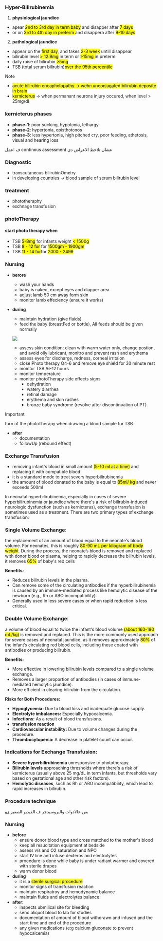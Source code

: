 ### Hyper-Bilirubinemia

1. **physiological jaundice**
- apear <mark>2nd to 3rd day in term baby</mark> and disapper after <mark>7 days</mark>
- or on <mark>3rd to 4th day in preterm </mark> and disappera after <mark>9-10 days</mark>

2. **pathological jaundice**
- appear on the <mark>first day</mark>, and takes <mark>2-3 week</mark> untill disappear
- bilirubin level <mark>> 12.9mg</mark> in term or <mark> >15mg </mark> in preterm
- daily raise of bilirubin <mark>>5mg</mark>
- TSB (total serum bilirubin)<mark>over the 95th percentile</mark>

> [!NOTE]
> - <mark>acute bilirubin encapholopathy<mark> -> wehn unconjugated bilirubin deposite in brain
> - <mark>kernicterus</mark> -> when permanant neurons injury occured, when level > 25mg/dl

### kernicterus phases
- **phase-1**: poor sucking, hypotonia, lethargy
- **phase-2**: hypertonia, opisthotonos
- **phase-3**: less hypertonia, high pitched cry, poor feeding, athetosis, visual and hearing loss

ف اعمل continous assessment عشان تلاحظ الاعراض دي 

### Diagnostic
- transcutaneous bilirubinOmetry
- in developing countries -> blood sample of serum bilirubin level

### treatment
- phototheraphy
- exchnage transfusion

### photoTherapy
#### start photo therapy when
- TSB <mark>5-8mg</mark> for infants weight <mark>< 1500g</mark>
- TSB <mark>8 - 12 for</mark> for <mark> 1500gm - 1900gm</mark>
- TSB <mark>11 - 14 for</mark>for <mark> 2000 - 2499</mark>

### Nursing
- **berore**
    - wash your hands
    - baby is naked, except eyes and diapper area
    - adjust lamb 50 cm away form skin
    - monitor lamb effeciency (ensure it works)
- **during**
    - maintain hydration (give fluids)
    - feed the baby (breastFed or bottle), All feeds should be given normally

    ![](./imgs/breastFeedingDuringPT.jpeg)

    - assess skin condition: clean with warm water only, change postion, and avoid oily lubricant, monitro and prevent rash and erythema
    - assess eyes for discharge, redness, corneal irritaion
    - close Photo therapy Q4-6 and remove eye shield for 30 minute rest
    - mointor TSB /6-12 hours
    - monitor temperature
    - monitor photoTherapy side effects signs
        - dehydration
        - watery diarrhea
        - retinal damage
        - erythema and skin rashes
        - bronze baby syndrome (resolve after discontinuation of PT)

> [!IMPORTANT]
> turn of the photoTherapy when drawing a blood sample for TSB

- **after**
    - documentation
    - followUp (rebound effect)

### Exchange Transfusion
- removing infant's blood in small amount <mark>(5-10 ml at a time)</mark> and replacing it with compatible blood
- it is a standard mode to treat severs hyperbilirubinemia
- the amount of blood donated to the baby is equal to <mark>85ml/ kg </mark> and never exceeds 500ml

In neonatal hyperbilirubinemia, especially in cases of severe hyperbilirubinemia or jaundice where there's a risk of bilirubin-induced neurologic dysfunction (such as kernicterus), exchange transfusion is sometimes used as a treatment. There are two primary types of exchange transfusion:


### **Single Volume Exchange:**
the replacement of an amount of blood equal to the neonate's blood volume. For neonates, this is roughly <mark>80-90 mL per kilogram of body weight</mark>. During the process, the neonate’s blood is removed and replaced with donor blood or plasma, helping to rapidly decrease the bilirubin levels, it removes <mark>65%</mark> of baby's red cells

**Benefits:**
- Reduces bilirubin levels in the plasma.
- Can remove some of the circulating antibodies if the hyperbilirubinemia is caused by an immune-mediated process like hemolytic disease of the newborn (e.g., Rh or ABO incompatibility).
- Generally used in less severe cases or when rapid reduction is less critical.

### **Double Volume Exchange:**
a volume of blood equal to twice the infant's blood volume <mark>(about 160-180 mL/kg)</mark> is removed and replaced. This is the more commonly used approach for severe cases of neonatal jaundice, as it removes approximately <mark>80%</mark> of the infant’s circulating red blood cells, including those coated with antibodies or producing bilirubin.

**Benefits:**
- More effective in lowering bilirubin levels compared to a single volume exchange.
- Removes a larger proportion of antibodies (in cases of immune-mediated hemolytic jaundice).
- More efficient in clearing bilirubin from the circulation.

**Risks for Both Procedures:**
- **Hypoglycemia:** Due to blood loss and inadequate glucose supply.
- **Electrolyte imbalances:** Especially hypocalcemia.
- **Infections:** As a result of blood transfusions.
- **transfusion reaction**
- **Cardiovascular instability:** Due to volume changes during the procedure.
- **Thrombocytopenia:** A decrease in platelet count can occur.

### Indications for Exchange Transfusion:
- **Severe hyperbilirubinemia** unresponsive to phototherapy.
- **Bilirubin levels** approaching thresholds where there's a risk of kernicterus (usually above 25 mg/dL in term infants, but thresholds vary based on gestational age and other risk factors).
- **Hemolytic diseases**, such as Rh or ABO incompatibility, which lead to rapid increases in bilirubin.

### Procedure technique
بص عالادوات والبروسيدجر ف الفيديو الصغير [ده](https://youtu.be/ReOdmO0K3Dc?si=kag2XBjI81FmXgK7)

### Nursing
- **before**
    - ensure donor blood type and cross matched to the mother's blood
    - keep all resucitation equipment at bedside
    - assess v/s and O2 saturation and NPO
    - start IV line and infuse dexteros and electrolytes
    - procedure is done while baby is under radiant warmer and covered with sterile drapes
    - warm donor blood
- **during**
    - it is a <mark>sterile surgical procedure</mark>
    - monitor signs of transfusion reaction
    - maintain respiratroy and hemodynamic balance
    - maintain fluids and electrolytes balance
- **after**:
    - inspects ubmilical site for bleeding 
    - send aliquot blood to lab for studies
    - documentation of amount of blood withdrawn and infused and the start time and end of the procedure
    - any given medications (e:g calcium gluconate to prevent hypocalcemia)
